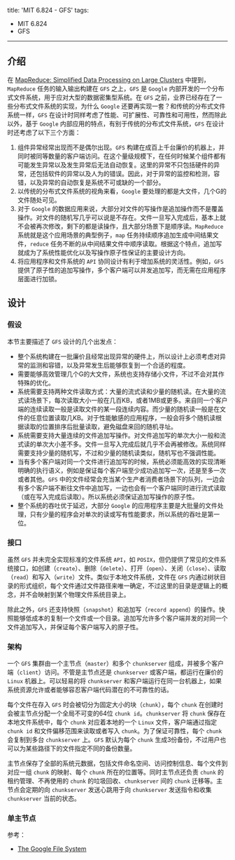 title: 'MIT 6.824 - GFS'
tags:
- MIT 6.824
- GFS
---

## 介绍
在 [MapReduce: Simplified Data Processing on Large Clusters](https://static.googleusercontent.com/media/research.google.com/en//archive/mapreduce-osdi04.pdf) 中提到，`MapReduce` 任务的输入输出构建在 `GFS` 之上，`GFS` 是 `Google` 内部开发的一个分布式文件系统，用于应对大型的数据密集型系统。在 `GFS` 之前，业界已经存在了一些分布式文件系统的实现，为什么 `Google` 还要再实现一套？和传统的分布式文件系统一样，`GFS` 在设计时同样考虑了性能、可扩展性、可靠性和可用性，然而除此以外，基于 `Google` 内部应用的特点，有别于传统的分布式文件系统，`GFS` 在设计时还考虑了以下三个方面：

1. 组件异常经常出现而不是偶尔出现。`GFS` 构建在成百上千台廉价的机器上，并同时被同等数量的客户端访问。在这个量级规模下，在任何时候某个组件都有可能发生异常以及发生异常后无法自动恢复。这里的异常不只包括硬件的异常，还包括软件的异常以及人为的错误。因此，对于异常的监控和检测，容错，以及异常的自动恢复是系统不可或缺的一个部分。
2. 以传统的分布式文件系统的视角来看，`Google` 要处理的都是大文件，几个G的文件随处可见。
3. 对于 `Google` 的数据应用来说，大部分对文件的写操作是追加操作而不是覆盖操作。对文件的随机写几乎可以说是不存在。文件一旦写入完成后，基本上就不会被再次修改，剩下的都是读操作，且大部分场景下是顺序读。`MapReduce` 系统就是这个应用场景的典型例子，`map` 任务持续顺序追加生成中间结果文件，`reduce` 任务不断的从中间结果文件中顺序读取。根据这个特点，追加写就成为了系统性能优化以及写操作原子性保证的主要设计方向。
4. 将应用程序和文件系统的 `API` 协同设计有利于增加系统的灵活性。例如，`GFS` 提供了原子性的追加写操作，多个客户端可以并发追加写，而无需在应用程序层面进行加锁。

## 设计
### 假设
本节主要描述了 `GFS` 设计的几个出发点：

* 整个系统构建在一批廉价且经常出现异常的硬件上，所以设计上必须考虑对异常的监测和容错，以及异常发生后能够恢复到一个合适的程度。
* 需要能够高效管理几个G的大文件，系统也支持存储小文件，不过不会对其作特殊的优化。
* 系统需要支持两种文件读取方式：大量的流式读和少量的随机读。在大量的流式读场景下，每次读取大小一般在几百KB，或者1MB或更多。来自同一个客户端的连续读取一般是读取文件的某一段连续内容。而少量的随机读一般是在文件的任意位置读取几KB。对于性能敏感的应用程序，一般会将多个随机读根据读取的位置排序后批量读取，避免磁盘来回的随机寻址。
* 系统需要支持大量连续的文件追加写操作。对文件追加写的单次大小一般和流式读的单次大小差不多。文件一旦写入完成后就几乎不会再被修改。系统同样需要支持少量的随机写，不过和少量的随机读类似，随机写也不强调性能。
* 当有多个客户端对同一个文件进行追加写的时候，系统必须能高效的实现清晰明确的执行语义，例如是保证每个客户端至少成功追加写一次，还是至多一次或者其他。`GFS` 中的文件经常会充当某个生产者消费者场景下的队列，一边会有多个客户端不断往文件中追加写，一边也会有一个客户端同时进行流式读取（或在写入完成后读取）。所以系统必须保证追加写操作的原子性。
* 整个系统的吞吐优于延迟，大部分 `Google` 的应用程序主要是大批量的文件处理，只有少量的程序会对单次的读或写有性能要求，所以系统的吞吐是第一位。

### 接口
虽然 `GFS` 并未完全实现标准的文件系统 `API`，如 `POSIX`，但仍提供了常见的文件系统接口，如创建（`create`）、删除（`delete`）、打开（`open`）、关闭（`close`）、读取（`read`）和写入（`write`）文件。类似于本地文件系统，文件在 `GFS` 内通过树状目录的形式组织，每个文件通过文件路径来唯一确定，不过这里的目录是逻辑上的概念，并不会映射到某个物理文件系统目录上。

除此之外，`GFS` 还支持快照（`snapshot`）和追加写（`record append`）的操作。快照能够低成本的复制一个文件或一个目录。追加写允许多个客户端并发的对同一个文件追加写入，并保证每个客户端写入的原子性。

### 架构
一个 `GFS` 集群由一个主节点（`master`）和多个 `chunkserver` 组成，并被多个客户端（`client`）访问。不管是主节点还是 `chunkserver` 或客户端，都运行在廉价的 `Linux` 机器上。可以轻易的将 `chunkserver` 和客户端运行在同一台机器上，如果系统资源允许或者能够容忍客户端代码潜在的不可靠性的话。

每个文件在存入 `GFS` 时会被切分为固定大小的块（`chunk`），每个 `chunk` 在创建时会被主节点分配一个全局不可变的64位 `chunk id`。`chunkserver` 将 `chunk` 保存在本地文件系统中，每个 `chunk` 对应着本地的一个 `Linux` 文件，客户端通过指定 `chunk id` 和文件偏移范围来读取或者写入 `chunk`。为了保证可靠性，每个 `chunk` 会复制到多台 `chunkserver` 上。`GFS` 默认为每个 `chunk` 生成3份备份，不过用户也可以为某些路径下的文件指定不同的备份数量。

主节点保存了全部的系统元数据，包括文件命名空间、访问控制信息、每个文件到对应一组 `chunk` 的映射、每个 `chunk` 所在的位置等。同时主节点还负责 `chunk` 的租约管理、不再使用的 `chunk` 的垃圾回收、`chunkserver` 间的 `chunk` 迁移等。主节点会定期的向 `chunkserver` 发送心跳用于向 `chunkserver` 发送指令和收集 `chunkserver` 当前的状态。

### 单主节点

参考：

* [The Google File System](https://static.googleusercontent.com/media/research.google.com/en//archive/gfs-sosp2003.pdf)